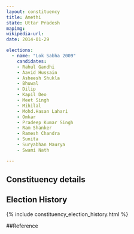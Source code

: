 ```yaml
---
layout: constituency
title: Amethi
state: Uttar Pradesh
mapimg: 
wikipedia-url: 
date: 2014-01-29

elections: 
  - name: "Lok Sabha 2009"
    candidates: 
    - Rahul Gandhi 
    - Aavid Hussain 
    - Asheesh Shukla 
    - Bhuwal 
    - Dilip 
    - Kapil Deo 
    - Meet Singh 
    - Mihilal 
    - Mohd.Hasan Lahari 
    - Omkar 
    - Pradeep Kumar Singh 
    - Ram Shanker 
    - Ramesh Chandra 
    - Sunita 
    - Suryabhan Maurya 
    - Swami Nath 

---
```

## Constituency details


## Election History
{% include constituency_election_history.html %}

##Reference

